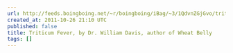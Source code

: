 ```yaml
---
url: http://feeds.boingboing.net/~r/boingboing/iBag/~3/1QdvnZGjGvo/triticum-fever-by-dr-william-davis-author-of-wheat-belly.html
created_at: 2011-10-26 21:10 UTC
published: false
title: Triticum Fever, by Dr. William Davis, author of Wheat Belly
tags: []
---
```



